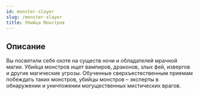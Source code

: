 ```yaml
---
id: monster-slayer
slug: /monster-slayer
title: Убийца Монстров
---
```

## Описание
Вы посвятили себя охоте на существ ночи и обладателей мрачной магии. Убийца монстров ищет вампиров, драконов, злых фей, извергов и другие магические угрозы. Обученные сверхъестественным приемам побеждать таких монстров, убийцы монстров – эксперты в обнаружении и уничтожении могущественных мистических врагов.